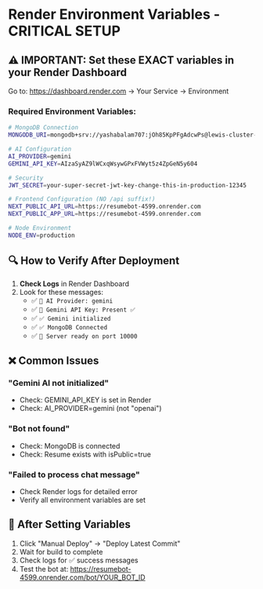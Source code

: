 # Render Environment Variables - CRITICAL SETUP

## ⚠️ IMPORTANT: Set these EXACT variables in your Render Dashboard

Go to: https://dashboard.render.com → Your Service → Environment

### Required Environment Variables:

```bash
# MongoDB Connection
MONGODB_URI=mongodb+srv://yashabalam707:jOh85KpPFgAdcwPs@lewis-cluster-0.z2c4hig.mongodb.net/

# AI Configuration
AI_PROVIDER=gemini
GEMINI_API_KEY=AIzaSyAZ9lWCxqWsywGPxFVWyt5z4ZpGeN5y604

# Security
JWT_SECRET=your-super-secret-jwt-key-change-this-in-production-12345

# Frontend Configuration (NO /api suffix!)
NEXT_PUBLIC_API_URL=https://resumebot-4599.onrender.com
NEXT_PUBLIC_APP_URL=https://resumebot-4599.onrender.com

# Node Environment
NODE_ENV=production
```

## 🔍 How to Verify After Deployment

1. **Check Logs** in Render Dashboard
2. Look for these messages:
   - ✅ `🔧 AI Provider: gemini`
   - ✅ `🔑 Gemini API Key: Present ✅`
   - ✅ `✅ Gemini initialized`
   - ✅ `✅ MongoDB Connected`
   - ✅ `🚀 Server ready on port 10000`

## ❌ Common Issues

### "Gemini AI not initialized"
- Check: GEMINI_API_KEY is set in Render
- Check: AI_PROVIDER=gemini (not "openai")

### "Bot not found"
- Check: MongoDB is connected
- Check: Resume exists with isPublic=true

### "Failed to process chat message"
- Check Render logs for detailed error
- Verify all environment variables are set

## 🚀 After Setting Variables

1. Click "Manual Deploy" → "Deploy Latest Commit"
2. Wait for build to complete
3. Check logs for ✅ success messages
4. Test the bot at: https://resumebot-4599.onrender.com/bot/YOUR_BOT_ID
